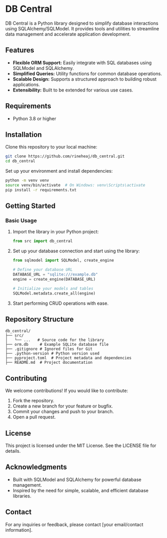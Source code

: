 # DB Central

DB Central is a Python library designed to simplify database interactions using SQLAlchemy/SQLModel. It provides tools and utilities to streamline data management and accelerate application development.

## Features

- **Flexible ORM Support:** Easily integrate with SQL databases using SQLModel and SQLAlchemy.
- **Simplified Queries:** Utility functions for common database operations.
- **Scalable Design:** Supports a structured approach to building robust applications.
- **Extensibility:** Built to be extended for various use cases.

## Requirements

- Python 3.8 or higher

## Installation

Clone this repository to your local machine:

```bash
git clone https://github.com/rineheaj/db_central.git
cd db_central
```

Set up your environment and install dependencies:

```bash
python -m venv venv
source venv/bin/activate  # On Windows: venv\Scripts\activate
pip install -r requirements.txt
```

## Getting Started

### Basic Usage

1. Import the library in your Python project:

   ```python
   from src import db_central
   ```

2. Set up your database connection and start using the library:

   ```python
   from sqlmodel import SQLModel, create_engine

   # Define your database URL
   DATABASE_URL = "sqlite:///example.db"
   engine = create_engine(DATABASE_URL)

   # Initialize your models and tables
   SQLModel.metadata.create_all(engine)
   ```

3. Start performing CRUD operations with ease.

## Repository Structure

```
db_central/
├── src/
│   └── ...   # Source code for the library
├── orm.db     # Example SQLite database file
├── .gitignore # Ignored files for Git
├── .python-version # Python version used
├── pyproject.toml  # Project metadata and dependencies
├── README.md  # Project documentation
```

## Contributing

We welcome contributions! If you would like to contribute:

1. Fork the repository.
2. Create a new branch for your feature or bugfix.
3. Commit your changes and push to your branch.
4. Open a pull request.

## License

This project is licensed under the MIT License. See the LICENSE file for details.

## Acknowledgments

- Built with SQLModel and SQLAlchemy for powerful database management.
- Inspired by the need for simple, scalable, and efficient database libraries.

## Contact

For any inquiries or feedback, please contact [your email/contact information].
